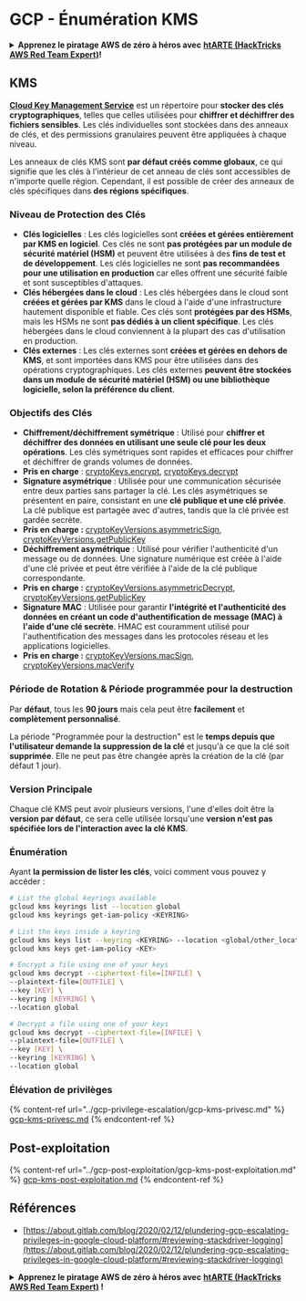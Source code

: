 # GCP - Énumération KMS

<details>

<summary><strong>Apprenez le piratage AWS de zéro à héros avec</strong> <a href="https://training.hacktricks.xyz/courses/arte"><strong>htARTE (HackTricks AWS Red Team Expert)</strong></a><strong>!</strong></summary>

Autres moyens de soutenir HackTricks :

* Si vous souhaitez voir votre **entreprise annoncée dans HackTricks** ou **télécharger HackTricks en PDF**, consultez les [**PLANS D'ABONNEMENT**](https://github.com/sponsors/carlospolop)!
* Obtenez le [**swag officiel PEASS & HackTricks**](https://peass.creator-spring.com)
* Découvrez [**La Famille PEASS**](https://opensea.io/collection/the-peass-family), notre collection d'[**NFTs**](https://opensea.io/collection/the-peass-family) exclusifs
* **Rejoignez le** 💬 [**groupe Discord**](https://discord.gg/hRep4RUj7f) ou le [**groupe telegram**](https://t.me/peass) ou **suivez** moi sur **Twitter** 🐦 [**@carlospolopm**](https://twitter.com/carlospolopm)**.**
* **Partagez vos astuces de piratage en soumettant des PR aux dépôts github** [**HackTricks**](https://github.com/carlospolop/hacktricks) et [**HackTricks Cloud**](https://github.com/carlospolop/hacktricks-cloud).

</details>

## KMS

[**Cloud Key Management Service**](https://cloud.google.com/kms/docs/) est un répertoire pour **stocker des clés cryptographiques**, telles que celles utilisées pour **chiffrer et déchiffrer des fichiers sensibles**. Les clés individuelles sont stockées dans des anneaux de clés, et des permissions granulaires peuvent être appliquées à chaque niveau.

Les anneaux de clés KMS sont **par défaut créés comme globaux**, ce qui signifie que les clés à l'intérieur de cet anneau de clés sont accessibles de n'importe quelle région. Cependant, il est possible de créer des anneaux de clés spécifiques dans **des régions spécifiques**.

### Niveau de Protection des Clés

* **Clés logicielles** : Les clés logicielles sont **créées et gérées entièrement par KMS en logiciel**. Ces clés ne sont **pas protégées par un module de sécurité matériel (HSM)** et peuvent être utilisées à des **fins de test et de développement**. Les clés logicielles ne sont **pas recommandées pour une utilisation en production** car elles offrent une sécurité faible et sont susceptibles d'attaques.
* **Clés hébergées dans le cloud** : Les clés hébergées dans le cloud sont **créées et gérées par KMS** dans le cloud à l'aide d'une infrastructure hautement disponible et fiable. Ces clés sont **protégées par des HSMs**, mais les HSMs ne sont **pas dédiés à un client spécifique**. Les clés hébergées dans le cloud conviennent à la plupart des cas d'utilisation en production.
* **Clés externes** : Les clés externes sont **créées et gérées en dehors de KMS**, et sont importées dans KMS pour être utilisées dans des opérations cryptographiques. Les clés externes **peuvent être stockées dans un module de sécurité matériel (HSM) ou une bibliothèque logicielle, selon la préférence du client**.

### Objectifs des Clés

* **Chiffrement/déchiffrement symétrique** : Utilisé pour **chiffrer et déchiffrer des données en utilisant une seule clé pour les deux opérations**. Les clés symétriques sont rapides et efficaces pour chiffrer et déchiffrer de grands volumes de données.
* **Pris en charge** : [cryptoKeys.encrypt](https://cloud.google.com/kms/docs/reference/rest/v1/projects.locations.keyRings.cryptoKeys/encrypt), [cryptoKeys.decrypt](https://cloud.google.com/kms/docs/reference/rest/v1/projects.locations.keyRings.cryptoKeys/decrypt)
* **Signature asymétrique** : Utilisée pour une communication sécurisée entre deux parties sans partager la clé. Les clés asymétriques se présentent en paire, consistant en une **clé publique et une clé privée**. La clé publique est partagée avec d'autres, tandis que la clé privée est gardée secrète.
* **Pris en charge :** [cryptoKeyVersions.asymmetricSign](https://cloud.google.com/kms/docs/reference/rest/v1/projects.locations.keyRings.cryptoKeys.cryptoKeyVersions/asymmetricSign), [cryptoKeyVersions.getPublicKey](https://cloud.google.com/kms/docs/reference/rest/v1/projects.locations.keyRings.cryptoKeys.cryptoKeyVersions/getPublicKey)
* **Déchiffrement asymétrique** : Utilisé pour vérifier l'authenticité d'un message ou de données. Une signature numérique est créée à l'aide d'une clé privée et peut être vérifiée à l'aide de la clé publique correspondante.
* **Pris en charge :** [cryptoKeyVersions.asymmetricDecrypt](https://cloud.google.com/kms/docs/reference/rest/v1/projects.locations.keyRings.cryptoKeys.cryptoKeyVersions/asymmetricDecrypt), [cryptoKeyVersions.getPublicKey](https://cloud.google.com/kms/docs/reference/rest/v1/projects.locations.keyRings.cryptoKeys.cryptoKeyVersions/getPublicKey)
* **Signature MAC** : Utilisée pour garantir **l'intégrité et l'authenticité des données en créant un code d'authentification de message (MAC) à l'aide d'une clé secrète**. HMAC est couramment utilisé pour l'authentification des messages dans les protocoles réseau et les applications logicielles.
* **Pris en charge :** [cryptoKeyVersions.macSign](https://cloud.google.com/kms/docs/reference/rest/v1/projects.locations.keyRings.cryptoKeys.cryptoKeyVersions/macSign), [cryptoKeyVersions.macVerify](https://cloud.google.com/kms/docs/reference/rest/v1/projects.locations.keyRings.cryptoKeys.cryptoKeyVersions/macVerify)

### Période de Rotation & Période programmée pour la destruction

Par **défaut**, tous les **90 jours** mais cela peut être **facilement** et **complètement personnalisé**.

La période "Programmée pour la destruction" est le **temps depuis que l'utilisateur demande la suppression de la clé** et jusqu'à ce que la clé soit **supprimée**. Elle ne peut pas être changée après la création de la clé (par défaut 1 jour).

### Version Principale

Chaque clé KMS peut avoir plusieurs versions, l'une d'elles doit être la **version par défaut**, ce sera celle utilisée lorsqu'une **version n'est pas spécifiée lors de l'interaction avec la clé KMS**.

### Énumération

Ayant **la permission de lister les clés**, voici comment vous pouvez y accéder :
```bash
# List the global keyrings available
gcloud kms keyrings list --location global
gcloud kms keyrings get-iam-policy <KEYRING>

# List the keys inside a keyring
gcloud kms keys list --keyring <KEYRING> --location <global/other_locations>
gcloud kms keys get-iam-policy <KEY>

# Encrypt a file using one of your keys
gcloud kms decrypt --ciphertext-file=[INFILE] \
--plaintext-file=[OUTFILE] \
--key [KEY] \
--keyring [KEYRING] \
--location global

# Decrypt a file using one of your keys
gcloud kms decrypt --ciphertext-file=[INFILE] \
--plaintext-file=[OUTFILE] \
--key [KEY] \
--keyring [KEYRING] \
--location global
```
### Élévation de privilèges

{% content-ref url="../gcp-privilege-escalation/gcp-kms-privesc.md" %}
[gcp-kms-privesc.md](../gcp-privilege-escalation/gcp-kms-privesc.md)
{% endcontent-ref %}

## Post-exploitation

{% content-ref url="../gcp-post-exploitation/gcp-kms-post-exploitation.md" %}
[gcp-kms-post-exploitation.md](../gcp-post-exploitation/gcp-kms-post-exploitation.md)
{% endcontent-ref %}

## Références

* [https://about.gitlab.com/blog/2020/02/12/plundering-gcp-escalating-privileges-in-google-cloud-platform/#reviewing-stackdriver-logging](https://about.gitlab.com/blog/2020/02/12/plundering-gcp-escalating-privileges-in-google-cloud-platform/#reviewing-stackdriver-logging)

<details>

<summary><strong>Apprenez le piratage AWS de zéro à héros avec</strong> <a href="https://training.hacktricks.xyz/courses/arte"><strong>htARTE (HackTricks AWS Red Team Expert)</strong></a><strong> !</strong></summary>

Autres moyens de soutenir HackTricks :

* Si vous souhaitez voir votre **entreprise annoncée dans HackTricks** ou **télécharger HackTricks en PDF**, consultez les [**PLANS D'ABONNEMENT**](https://github.com/sponsors/carlospolop)!
* Obtenez le [**merchandising officiel PEASS & HackTricks**](https://peass.creator-spring.com)
* Découvrez [**La Famille PEASS**](https://opensea.io/collection/the-peass-family), notre collection d'[**NFTs**](https://opensea.io/collection/the-peass-family) exclusifs
* **Rejoignez le** 💬 [**groupe Discord**](https://discord.gg/hRep4RUj7f) ou le [**groupe Telegram**](https://t.me/peass) ou **suivez-moi** sur **Twitter** 🐦 [**@carlospolopm**](https://twitter.com/carlospolopm)**.**
* **Partagez vos astuces de piratage en soumettant des PR aux dépôts github** [**HackTricks**](https://github.com/carlospolop/hacktricks) et [**HackTricks Cloud**](https://github.com/carlospolop/hacktricks-cloud).

</details>
